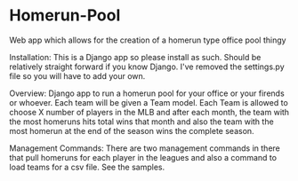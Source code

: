 Homerun-Pool
============

Web app which allows for the creation of a homerun type office pool thingy

Installation:
This is a Django app so please install as such.  Should be relatively straight forward if you know Django.  I've removed the settings.py file so you will have to add your own.

Overview:
Django app to run a homerun pool for your office or your firends or whoever.  Each team will be given a Team model.  Each Team is allowed to choose X number of players in the MLB and after each month, the team with the most homeruns hits total wins that month and also the team with the most homerun at the end of the season wins the complete season.

Management Commands:
There are two management commands in there that pull homeruns for each player in the leagues and also a command to load teams for a csv file.  See the samples.
